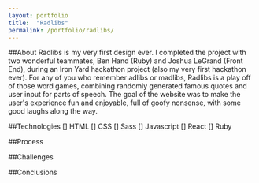 ```yaml
---
layout: portfolio
title:  "Radlibs"
permalink: /portfolio/radlibs/
---
```


##About
Radlibs is my very first design ever. I completed the project with two wonderful teammates, Ben Hand (Ruby) and Joshua LeGrand (Front End), during an Iron Yard hackathon project (also my very first hackathon ever). For any of you who remember adlibs or madlibs, Radlibs is a play off of those word games, combining randomly generated famous quotes and user input for parts of speech. The goal of the website was to make the user's experience fun and enjoyable, full of goofy nonsense, with some good laughs along the way. 

##Technologies
[] HTML
[] CSS
[] Sass
[] Javascript
[] React
[] Ruby

##Process



##Challenges


##Conclusions